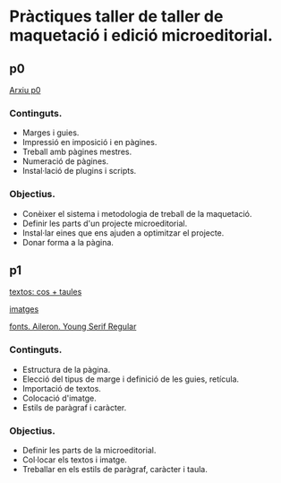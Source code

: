 # Pràctiques taller de taller de maquetació i edició microeditorial.

## p0

[Arxiu p0](p0.zip)

### Continguts.
* Marges i guies.
* Impressió en imposició i en pàgines.
* Treball amb pàgines mestres.
* Numeració de pàgines.
* Instal·lació de plugins i scripts.
### Objectius.
* Conèixer el sistema i metodologia de treball de la maquetació.
* Definir les parts d'un projecte microeditorial.
* Instal·lar eines que ens ajuden a optimitzar el projecte.
* Donar forma a la pàgina.


## p1

[textos: cos + taules](textos.zip)

[imatges](img.zip)

[fonts. Aileron. Young Serif Regular](fonts.zip)

### Continguts.
* Estructura de la pàgina.
* Elecció del tipus de marge i definició de les guies, retícula.
* Importació de textos.
* Colocació d'imatge.
* Estils de paràgraf i caràcter.
### Objectius.
* Definir les parts de la microeditorial.
* Col·locar els textos i imatge.
* Treballar en els estils de paràgraf, caràcter i taula.

